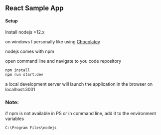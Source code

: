 ## React Sample App

#### Setup

Install nodejs >12.x

on windows I personally like using [Chocolatey](https://vocon-it.com/2019/11/19/install-npm-using-chocolatey-on-windows/)

nodejs comes with npm

open command line and navigate to you code repository

```bash
npm install
npm run start:dev
```

a local development server will launch the application in the browser on localhost:3001


### Note:

if npm is not available in PS or in command line, add it to the environment variables

```
C:\Program Files\nodejs
```

